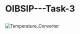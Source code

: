 # OIBSIP---Task-3
##
![Temperature_Converter](https://user-images.githubusercontent.com/87913587/227711662-7a416cde-cb66-4b61-a983-af29d7184f0c.png)
